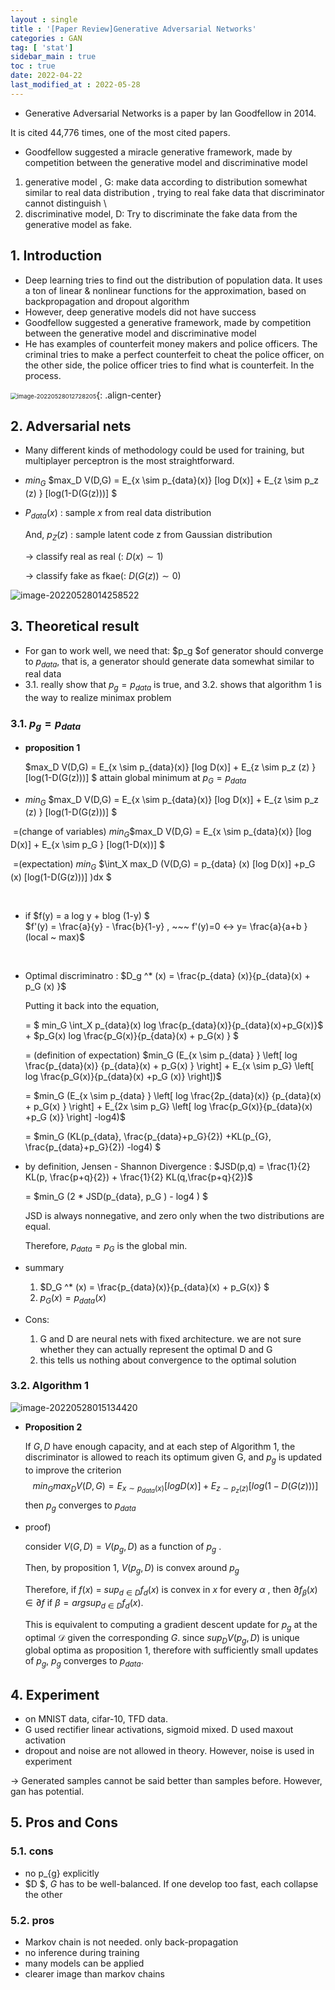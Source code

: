 ```yaml
---
layout : single
title : '[Paper Review]Generative Adversarial Networks'
categories : GAN
tag: [ 'stat']
sidebar_main : true
toc : true
date: 2022-04-22
last_modified_at : 2022-05-28
---
```


- Generative Adversarial Networks is a paper by Ian Goodfellow in 2014.

It is cited 44,776 times, one of the most cited papers. 

- Goodfellow suggested a miracle generative framework, made by competition between the generative model and discriminative model

1) generative model , G: make data according to distribution somewhat similar to real data distribution , trying to real fake data that discriminator cannot distinguish \\
2) discriminative model, D: Try to discriminate the fake data from the generative model as fake.



## 1. Introduction

- Deep learning tries to find out the distribution of population data. It uses a ton of linear & nonlinear functions for the approximation, based on backpropagation and dropout algorithm
- However, deep generative models did not have success 
- Goodfellow suggested a generative framework, made by competition between the generative model and discriminative model
- He has examples of counterfeit money makers and police officers. The criminal tries to make a perfect counterfeit to cheat the police officer, on the other side, the police officer tries to find what is counterfeit. In the process.

<img src="https://raw.githubusercontent.com/whatsdata/whatsdata.github.io/master/img/2022-05/image-20220528012728205.png" alt="image-20220528012728205" style="zoom:67%;" />{: .align-center} 



## 2. Adversarial nets

- Many different kinds of methodology could be used for training, but multiplayer perceptron is the most straightforward.

- $min_G$ $max_D V(D,G) = E_{x \sim p_{data}(x)} [log D(x)]  + E_{z \sim p_z (z) } [log(1-D(G(z)))] $ 

- $P_{data}(x)$ : sample $x$ from real data distribution  

  And, $p_{Z} (z)$ : sample latent code z from Gaussian distribution 

  -> classify real as real (: $D(x)\sim 1$)

  -> classify fake as fkae(: $D(G(z)) \sim 0$)

![image-20220528014258522](https://raw.githubusercontent.com/whatsdata/whatsdata.github.io/master/img/2022-05/image-20220528014258522.png)

## 3. Theoretical result

- For gan to work well, we need that: $p_g $of generator should converge to $p_{data}$, that is, a generator should generate data somewhat similar to real data
- 3.1. really show that $p_g = p_{data}$ is true, and 3.2. shows that algorithm 1 is the way to realize minimax problem



### 3.1.  $p_g = p_{data}$

- **proposition 1**

   $max_D V(D,G) = E_{x \sim p_{data}(x)} [log D(x)]  + E_{z \sim p_z (z) } [log(1-D(G(z)))] $  attain global minimum at $p_G = p_{data}$

  

- $min_G$ $max_D V(D,G) = E_{x \sim p_{data}(x)} [log D(x)]  + E_{z \sim p_z (z) } [log(1-D(G(z)))] $ 

​		=(change of variables) $min_G$$max_D V(D,G) = E_{x \sim p_{data}(x)} [log D(x)]  + E_{x \sim p_G  } [log(1-D(x))] $ 

​		=(expectation) $min_G$ $\int_X max_D (V(D,G) = p_{data} (x) [log D(x)]  +p_G (x) [log(1-D(G(z)))] )dx $  


$~~$



- if $f(y) = a log y + blog (1-y) $  
  $f'(y) = \frac{a}{y} - \frac{b}{1-y} , ~~~ f'(y)=0 <-> y= \frac{a}{a+b }  (local ~ max)$

$~$

- Optimal discriminatro : $D_g ^* (x) = \frac{p_{data} (x)}{p_{data}(x) + p_G (x) }$

  Putting it back into the equation, 

  = $ min_G \int_X p_{data}(x) log \frac{p_{data}(x)}{p_{data}(x)+p_G(x)}$ + $p_G(x) log \frac{p_G(x)}{p_{data}(x) + p_G(x) } $

  = (definition of expectation) $min_G (E_{x \sim p_{data} }   \left[ log \frac{p_{data}(x)} {p_{data}(x)  + p_G(x) } \right] + E_{x \sim p_G} \left[ log \frac{p_G(x)}{p_{data}(x) +p_G (x)}  \right])$

  =  $min_G (E_{x \sim p_{data} }   \left[ log \frac{2p_{data}(x)} {p_{data}(x)  + p_G(x) } \right] + E_{2x \sim p_G} \left[ log \frac{p_G(x)}{p_{data}(x) +p_G (x)}  \right] -log4)$

  = $min_G (KL(p_{data}, \frac{p_{data}+p_G}{2}) +KL(p_{G}, \frac{p_{data}+p_G}{2}) -log4) $



- by definition, Jensen - Shannon Divergence : $JSD(p,q) = \frac{1}{2} KL(p, \frac{p+q}{2}) + \frac{1}{2} KL(q,\frac{p+q}{2})$

  = $min_G (2 * JSD(p_{data}, p_G ) - log4 ) $

  JSD is always nonnegative, and zero only when the two distributions are equal.

  Therefore, $p_{data} = p_G$ is the global min.

  

- summary

  1. $D_G ^* (x) = \frac{p_{data}(x)}{p_{data}(x) + p_G(x)} $  
  1. $p_G (x) = p_{data}(x)$

  

- Cons:
  1. G and D are neural nets with fixed architecture. we are not sure whether they can actually represent the optimal D and G
  2. this tells us nothing about convergence to the optimal solution



### 3.2. Algorithm 1

![image-20220528015134420](https://raw.githubusercontent.com/whatsdata/whatsdata.github.io/master/img/2022-05/image-20220528015134420.png)

- **Proposition 2**

  If $G,D$ have enough capacity, and at each step of Algorithm 1, the discriminator is allowed to reach its optimum given G, and $p_g$ is updated to improve the criterion
  $$
  min_G max_D V(D,G) = E_{x \sim p_{data}(x)} [log D(x)]  + E_{z \sim p_z (z) } [log(1-D(G(z)))] 
  $$
  then $p_g$ converges to $p_{data}$

- proof) 

  

  consider $V(G,D)= V(p_g ,D)$  as a function of $p_g$ .

  Then, by proposition 1, $V(p_g, D)$ is convex around $p_g$ 

   
  
  Therefore, if $f(x)$ = $sup_{d \in D} f_d (x)$ is convex in $x$ for every $\alpha$ , then $\partial f_{\beta} (x) \in \partial f$ if $\beta = arg sup_{d \in D} f_{d} (x)$.
  
   
  
  This is equivalent to computing a gradient descent update for $p_g$ at the optimal $\mathcal{D}$  given the corresponding $G$. since $sup_D V(p_g, D)$ is unique global optima as proposition 1, therefore with sufficiently small updates of $p_g$, $p_g$ converges to $p_{data}$.
  
  

## 4. Experiment

- on MNIST data, cifar-10, TFD data.
- G used rectifier linear activations, sigmoid mixed. D used maxout activation
- dropout and noise are not allowed in theory. However, noise is used in experiment



-> Generated samples cannot be said better than samples before. However, gan has potential.



## 5. Pros and Cons

### 5.1. cons

- no p_{g} explicitly
- $D $, $G$  has to be well-balanced. If one develop too fast, each collapse the other



### 5.2. pros

- Markov chain is not needed. only back-propagation
- no inference during training
- many models can be applied
- clearer image than markov chains



 

